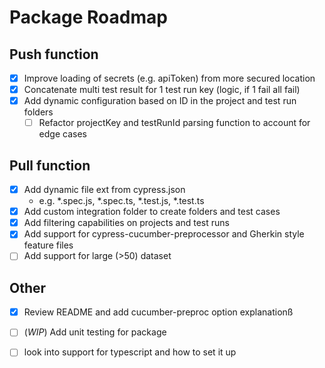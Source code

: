# Package Roadmap
## Push function
* [x] Improve loading of secrets (e.g. apiToken) from more secured location
* [x] Concatenate multi test result for 1 test run key (logic, if 1 fail all fail)
* [x] Add dynamic configuration based on ID in the project and test run folders
  * [ ] Refactor projectKey and testRunId parsing function to account for edge cases

## Pull function
* [x] Add dynamic file ext from cypress.json
  * e.g. *.spec.js, *.spec.ts, *.test.js, *.test.ts
* [x] Add custom integration folder to create folders and test cases
* [x] Add filtering capabilities on projects and test runs
* [x] Add support for cypress-cucumber-preprocessor and Gherkin style feature files
* [ ] Add support for large (>50) dataset

## Other
* [x] Review README and add cucumber-preproc option explanationß
* [ ] (*WIP*) Add unit testing for package
* [ ] look into support for typescript and how to set it up

